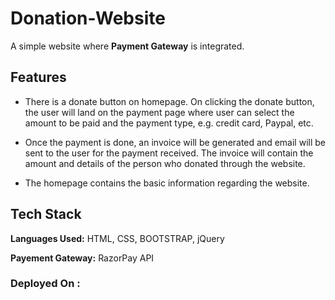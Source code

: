 # Donation-Website

A simple website where __Payment Gateway__ is integrated.

## Features

- There is a donate button on homepage. On clicking the donate button, the user will land on the payment page where user can select the amount to be paid and the payment type, e.g. credit card, Paypal, etc.

- Once the payment is done, an invoice will be generated and email will be sent to the user for the payment received. The invoice will contain the amount and details of the person who donated through the website.

- The homepage contains the basic information regarding the website.


## Tech Stack

**Languages Used:** HTML, CSS, BOOTSTRAP, jQuery

**Payement Gateway:** RazorPay API

### Deployed On :

